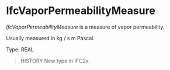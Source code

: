 # IfcVaporPermeabilityMeasure

_IfcVaporPermeabilityMeasure_ is a measure of vapor permeability.
<!-- end of short definition -->


Usually measured in kg / s m Pascal.

Type: REAL

> HISTORY New type in IFC2x.

